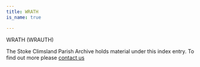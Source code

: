 ```yaml
---
title: WRATH
is_name: true

---
```


WRATH (WRAUTH)


The Stoke Climsland Parish Archive holds material under this index entry. To find out more please [contact us](/contact/)

